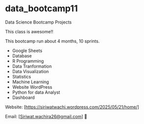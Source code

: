 # data_bootcamp11
Data Science Bootcamp Projects

This class is awesome!!

This bootcamp run about 4 months, 10 sprints.

- Google Sheets
- Database
- R Programming
- Data Tranformation
- Data Visualization
- Statistics
- Machine Learning
- Website WordPress
- Python for data Analyst
- Dashboard

Website: [https://siriwatwachi.wordpress.com/2025/05/21/home/]

Email: [Siriwat.wachira26@gmail.com]
🌹
